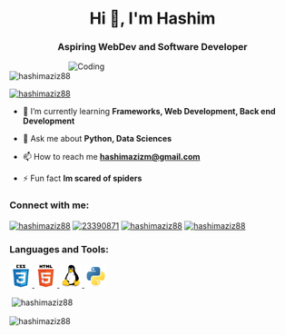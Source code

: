 <h1 align="center">Hi 👋, I'm Hashim</h1>
<h3 align="center">Aspiring WebDev and Software Developer</h3>

<img align="right" alt="Coding" width="400" src="https://i.imgur.com/rTZkf4K.gif">

<p align="left"> <img src="https://komarev.com/ghpvc/?username=hashimaziz88&label=Profile%20views&color=0e75b6&style=flat" alt="hashimaziz88" /> </p>

<p align="left"> <a href="https://github.com/ryo-ma/github-profile-trophy"><img src="https://github-profile-trophy.vercel.app/?username=hashimaziz88" alt="hashimaziz88" /></a> </p>

- 🌱 I’m currently learning **Frameworks, Web Development, Back end Development**

- 💬 Ask me about **Python, Data Sciences**

- 📫 How to reach me **hashimazizm@gmail.com**

- ⚡ Fun fact **Im scared of spiders**

<h3 align="left">Connect with me:</h3>
<p align="left">
<a href="https://linkedin.com/in/hashimaziz88" target="blank"><img align="center" src="https://raw.githubusercontent.com/rahuldkjain/github-profile-readme-generator/master/src/images/icons/Social/linked-in-alt.svg" alt="hashimaziz88" height="30" width="40" /></a>
<a href="https://stackoverflow.com/users/23390871" target="blank"><img align="center" src="https://raw.githubusercontent.com/rahuldkjain/github-profile-readme-generator/master/src/images/icons/Social/stack-overflow.svg" alt="23390871" height="30" width="40" /></a>
<a href="https://instagram.com/hashimaziz88" target="blank"><img align="center" src="https://raw.githubusercontent.com/rahuldkjain/github-profile-readme-generator/master/src/images/icons/Social/instagram.svg" alt="hashimaziz88" height="30" width="40" /></a>
<a href="https://discord.gg/hashimaziz88" target="blank"><img align="center" src="https://raw.githubusercontent.com/rahuldkjain/github-profile-readme-generator/master/src/images/icons/Social/discord.svg" alt="hashimaziz88" height="30" width="40" /></a>
</p>

<h3 align="left">Languages and Tools:</h3>
<p align="left"> <a href="https://www.w3schools.com/css/" target="_blank" rel="noreferrer"> <img src="https://raw.githubusercontent.com/devicons/devicon/master/icons/css3/css3-original-wordmark.svg" alt="css3" width="40" height="40"/> </a> <a href="https://www.w3.org/html/" target="_blank" rel="noreferrer"> <img src="https://raw.githubusercontent.com/devicons/devicon/master/icons/html5/html5-original-wordmark.svg" alt="html5" width="40" height="40"/> </a> <a href="https://www.linux.org/" target="_blank" rel="noreferrer"> <img src="https://raw.githubusercontent.com/devicons/devicon/master/icons/linux/linux-original.svg" alt="linux" width="40" height="40"/> </a> <a href="https://www.python.org" target="_blank" rel="noreferrer"> <img src="https://raw.githubusercontent.com/devicons/devicon/master/icons/python/python-original.svg" alt="python" width="40" height="40"/> </a> </p>

<p>&nbsp;<img align="center" src="https://github-readme-stats.vercel.app/api?username=hashimaziz88&show_icons=true&locale=en" alt="hashimaziz88" /></p>

<p><img align="center" src="https://github-readme-streak-stats.herokuapp.com/?user=hashimaziz88&" alt="hashimaziz88" /></p>
